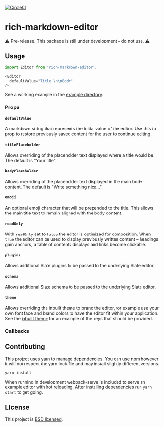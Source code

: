 [![CircleCI](https://circleci.com/gh/outline/rich-markdown-editor.svg?style=svg)](https://circleci.com/gh/outline/rich-markdown-editor)

# rich-markdown-editor

⚠️ Pre-release. This package is still under development – do not use. ⚠️

## Usage

```javascript
import Editor from "rich-markdown-editor";

<Editor
  defaultValue="Title \n\nBody"
/>
```

See a working example in the [example directory](/blob/master/example).


### Props

#### `defaultValue`

A markdown string that represents the initial value of the editor. Use this to prop to restore
previously saved content for the user to continue editing.

#### `titlePlaceholder`

Allows overriding of the placeholder text displayed where a title would be. The default is "Your title".

#### `bodyPlaceholder`

Allows overriding of the placeholder text displayed in the main body content. The default is "Write something nice…".

#### `emoji`

An optional emoji character that will be prepended to the title. This allows the main title text to 
remain aligned with the body content.

#### `readOnly`

With `readOnly` set to `false` the editor is optimized for composition. When `true` the editor can be used to display previously written content – headings gain anchors, a table of contents displays and links become clickable.

#### `plugins`

Allows additional Slate plugins to be passed to the underlying Slate editor.

#### `schema`

Allows additional Slate schema to be passed to the underlying Slate editor.

#### `theme`

Allows overriding the inbuilt theme to brand the editor, for example use your own font face and brand colors to have the editor fit within your application. See the [inbuilt theme](/blob/master/src/theme.js) for an example of the keys that should be provided.

### Callbacks

## Contributing

This project uses yarn to manage dependencies. You can use npm however it will not respect the yarn lock file and may install slightly different versions.

```
yarn install
```

When running in development webpack-serve is included to serve an example editor with hot reloading. After installing dependencies run `yarn start` to get going.

## License

This project is [BSD licensed](/blob/master/LICENSE).